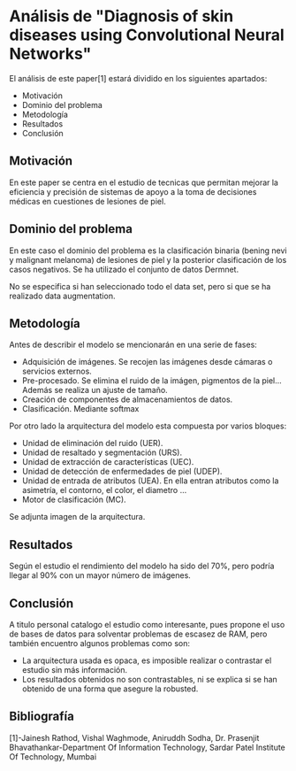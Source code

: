# Análisis de "Diagnosis of skin diseases using Convolutional Neural Networks"
El análisis de este paper[1] estará dividido en los siguientes apartados:
 - Motivación
 - Dominio del problema
 - Metodología
 - Resultados
 - Conclusión

## Motivación
En este paper se centra en el estudio de tecnicas que permitan mejorar la eficiencia y precisión de sistemas de apoyo a la toma de decisiones médicas en cuestiones de lesiones de piel.

## Dominio del problema
En este caso el dominio del problema es la clasificación binaria (bening nevi y malignant melanoma) de lesiones de piel y la posterior clasificación de los casos negativos. Se ha utilizado el conjunto de datos Dermnet.

No se especifica si han seleccionado todo el data set, pero si que se ha realizado data augmentation.

## Metodología
Antes de describir el modelo se mencionarán en una serie de fases:
 - Adquisición de imágenes. Se recojen las imágenes desde cámaras o servicios externos.
 - Pre-procesado. Se elimina el ruido de la imágen, pigmentos de la piel... Además se realiza un ajuste de tamaño.
 - Creación de componentes de almacenamientos de datos.
 - Clasificación. Mediante softmax

Por otro lado la arquitectura del modelo esta compuesta por varios bloques:
 - Unidad de eliminación del ruido (UER).
 - Unidad de resaltado y segmentación (URS).
 - Unidad de extracción de características (UEC).
 - Unidad de detección de enfermedades de piel (UDEP).
 - Unidad de entrada de atributos (UEA). En ella entran atributos como la asimetría, el contorno, el color, el diametro ...
 - Motor de clasificación (MC).

Se adjunta imagen de la arquitectura.

## Resultados
Según el estudio el rendimiento del modelo ha sido del 70%, pero podría llegar al 90% con un mayor número de imágenes.

## Conclusión
A titulo personal catalogo el estudio como interesante, pues propone el uso de bases de datos para solventar problemas de escasez de RAM, pero también encuentro algunos problemas como son:
 - La arquitectura usada es opaca, es imposible realizar o contrastar el estudio sin más información.
 - Los resultados obtenidos no son contrastables, ni se explica si se han obtenido de una forma que asegure la robusted.

## Bibliografía
[1]-Jainesh Rathod, Vishal Waghmode, Aniruddh Sodha, Dr. Prasenjit Bhavathankar-Department Of Information Technology, Sardar Patel Institute Of Technology, Mumbai 





